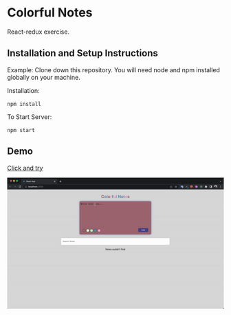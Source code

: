 # Colorful Notes

React-redux exercise.

## Installation and Setup Instructions

Example:
Clone down this repository. You will need node and npm installed globally on your machine.

Installation:

    npm install

To Start Server:

    npm start

## Demo

[Click and try](https://colorfulnotes7.netlify.app)

![](demo.gif)
